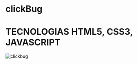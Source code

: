 # clickBug

# TECNOLOGIAS HTML5, CSS3, JAVASCRIPT

![clickbug](https://user-images.githubusercontent.com/102436341/230503281-e5d42c2d-2f08-4adc-b70d-a4565e7d3492.png)
